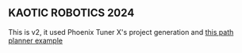 ## KAOTIC ROBOTICS 2024
This is v2, it used Phoenix Tuner X's project generation and [this path planner example](https://github.com/CrossTheRoadElec/Phoenix6-Examples/tree/main/java/SwerveWithPathPlanner)  
